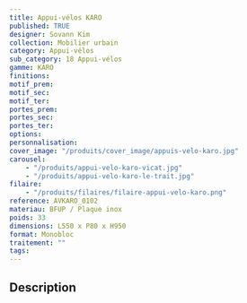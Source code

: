 ```yaml
---
title: Appui-vélos KARO
published: TRUE
designer: Sovann Kim
collection: Mobilier urbain
category: Appui-vélos
sub_category: 18 Appui-vélos
gamme: KARO
finitions:
motif_prem:
motif_sec:
motif_ter:
portes_prem:
portes_sec:
portes_ter:
options:
personnalisation:
cover_image: "/produits/cover_image/appuis-velo-karo.jpg"
carousel:
    - "/produits/appui-velo-karo-vicat.jpg"
    - "/produits/appui-velo-karo-le-trait.jpg"
filaire:
    - "/produits/filaires/filaire-appui-velo-karo.png"
reference: AVKARO_0102
materiau: BFUP / Plaque inox
poids: 33
dimensions: L550 x P80 x H950
format: Monobloc
traitement: ""
tags:
---
```


## Description
